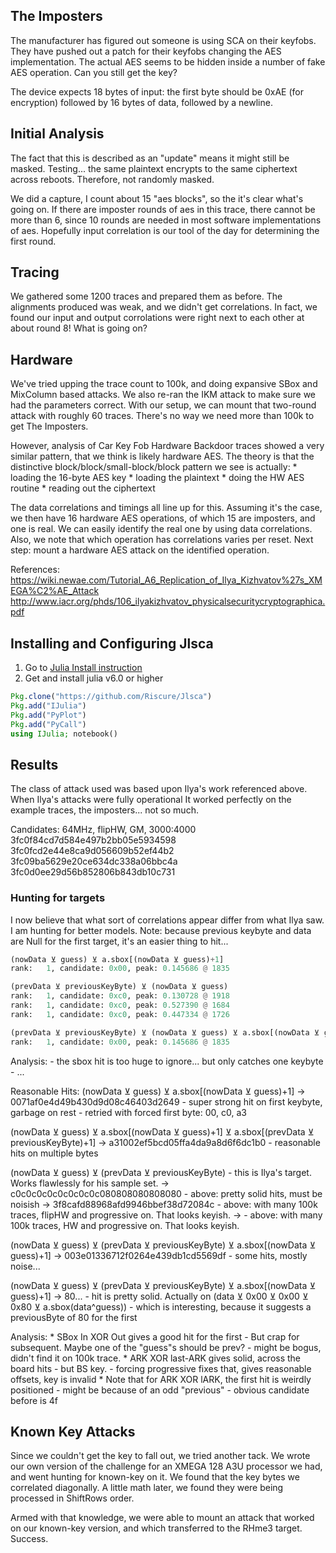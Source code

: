 
## The Imposters
The manufacturer has figured out someone is using SCA on their keyfobs. They have pushed out a patch for their keyfobs changing the AES implementation. The actual AES seems to be hidden inside a number of fake AES operation. Can you still get the key?

The device expects 18 bytes of input: the first byte should be 0xAE (for encryption) followed by 16 bytes of data, followed by a newline.

## Initial Analysis
The fact that this is described as an "update" means it might still be masked. Testing... the same plaintext encrypts to the same ciphertext across reboots. Therefore, not randomly masked.

We did a capture, I count about 15 "aes blocks", so the it's clear what's going on. If there are imposter rounds of aes in this trace, there cannot be more than 6, since 10 rounds are needed in most software implementations of aes. Hopefully input correlation is our tool of the day for determining the first round. 

## Tracing
We gathered some 1200 traces and prepared them as before. The alignments produced was weak, and we didn't get correlations.
In fact, we found our input and output corrolations were right next to each other at about round 8! What is going on?

## Hardware
We've tried upping the trace count to 100k, and doing expansive SBox and MixColumn based attacks. We also re-ran the IKM attack to make sure we had the parameters correct. With our setup, we can mount that two-round attack with roughly 60 traces. There's no way we need more than 100k to get The Imposters.

However, analysis of Car Key Fob Hardware Backdoor traces showed a very similar pattern, that we think is likely hardware AES. The theory is that the distinctive block/block/small-block/block pattern we see is actually:
	* loading the 16-byte AES key
	* loading the plaintext
	* doing the HW AES routine
	* reading out the ciphertext

The data correlations and timings all line up for this. Assuming it's the case, we then have 16 hardware AES operations, of which 15 are imposters, and one is real. We can easily identify the real one by using data correlations. Also, we note that which operation has correlations varies per reset. Next step: mount a hardware AES attack on the identified operation.

References:
https://wiki.newae.com/Tutorial_A6_Replication_of_Ilya_Kizhvatov%27s_XMEGA%C2%AE_Attack
http://www.iacr.org/phds/106_ilyakizhvatov_physicalsecuritycryptographica.pdf

## Installing and Configuring Jlsca
  1. Go to [Julia Install instruction](https://julialang.org/downloads/platform.html)
  2. Get and install julia v6.0 or higher
```julia
Pkg.clone("https://github.com/Riscure/Jlsca")
Pkg.add("IJulia")
Pkg.add("PyPlot")
Pkg.add("PyCall")
using IJulia; notebook()
```



## Results
The class of attack used was based upon Ilya's work referenced above.
When Ilya's attacks were fully operational It worked perfectly on the example traces, the imposters... not so much.


Candidates:
64MHz, flipHW, GM, 3000:4000
3fc0f84cd7d584e497b2bb05e5934598
3fc0fcd2e44e8ca9d056609b52ef44b2
3fc09ba5629e20ce634dc338a06bbc4a
3fc0d0ee29d56b852806b843db10c731

### Hunting for targets
I now believe that what sort of correlations appear differ from what Ilya saw.
I am hunting for better models.
Note: because previous keybyte and data are Null for the first target, it's an easier thing to hit...

```python
(nowData ⊻ guess) ⊻ a.sbox[(nowData ⊻ guess)+1]
rank:   1, candidate: 0x00, peak: 0.145686 @ 1835

(prevData ⊻ previousKeyByte) ⊻ (nowData ⊻ guess)
rank:   1, candidate: 0xc0, peak: 0.130728 @ 1918
rank:   1, candidate: 0xc0, peak: 0.527390 @ 1684
rank:   1, candidate: 0xc0, peak: 0.447334 @ 1726

(prevData ⊻ previousKeyByte) ⊻ (nowData ⊻ guess) ⊻ a.sbox[(nowData ⊻ guess)+1]
rank:   1, candidate: 0x00, peak: 0.145686 @ 1835

```

Analysis:
	- the sbox hit is too huge to ignore... but only catches one keybyte
	- ...


Reasonable Hits:
(nowData ⊻ guess) ⊻ a.sbox[(nowData ⊻ guess)+1]
	-> 0071af0e4d49b430d9d08c46403d2649
	- super strong hit on first keybyte, garbage on rest
	- retried with forced first byte: 00, c0, a3

(nowData ⊻ guess) ⊻ a.sbox[(nowData ⊻ guess)+1] ⊻ a.sbox[(prevData ⊻ previousKeyByte)+1]
	-> a31002ef5bcd05ffa4da9a8d6f6dc1b0
	- reasonable hits on multiple bytes

(nowData ⊻ guess) ⊻ (prevData ⊻ previousKeyByte)
	- this is Ilya's target. Works flawlessly for his sample set.
	-> c0c0c0c0c0c0c0c0c080808080808080
	- above: pretty solid hits, must be noisish
	-> 3f8cafd88968afd9946bbef38d72084c
	- above: with many 100k traces, flipHW and progressive on. That looks keyish.
	->
	- above: with many 100k traces, HW and progressive on. That looks keyish.

(nowData ⊻ guess) ⊻ (prevData ⊻ previousKeyByte) ⊻ a.sbox[(nowData ⊻ guess)+1]
	-> 003e01336712f0264e439db1cd5569df
	- some hits, mostly noise...

(nowData ⊻ guess) ⊻ (prevData ⊻ previousKeyByte) ⊻ a.sbox[(nowData ⊻ guess)+1]
	-> 80...
	- hit is pretty solid. Actually on (data ⊻ 0x00 ⊻ 0x00 ⊻ 0x80 ⊻ a.sbox(data^guess))
	- which is interesting, because it suggests a previousByte of 80 for the first


Analysis:
	* SBox In XOR Out gives a good hit for the first
		- But crap for subsequent. Maybe one of the "guess"s should be prev?
		- might be bogus, didn't find it on 100k trace.
	* ARK XOR last-ARK gives solid, across the board hits
		- but BS key.
		- forcing progressive fixes that, gives reasonable offsets, key is invalid
	* Note that for ARK XOR lARK, the first hit is weirdly positioned
		- might be because of an odd "previous"
		- obvious candidate before is 4f

## Known Key Attacks
Since we couldn't get the key to fall out, we tried another tack. We wrote our own version of the challenge for an XMEGA 128 A3U processor we had, and went hunting for known-key on it. We found that the key bytes we correlated diagonally. A little math later, we found they were being processed in ShiftRows order. 

Armed with that knowledge, we were able to mount an attack that worked on our known-key version, and which transferred to the RHme3 target. Success.

